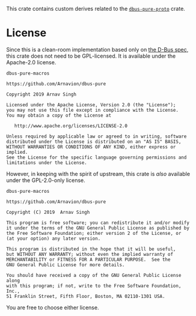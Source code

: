 This crate contains custom derives related to the [`dbus-pure-proto`](https://crates.io/crates/dbus-pure-proto) crate.


# License

Since this is a clean-room implementation based only on [the D-Bus spec,](https://dbus.freedesktop.org/doc/dbus-specification.html) this crate does not need to be GPL-licensed. It is available under the Apache-2.0 license.

```
dbus-pure-macros

https://github.com/Arnavion/dbus-pure

Copyright 2019 Arnav Singh

Licensed under the Apache License, Version 2.0 (the "License");
you may not use this file except in compliance with the License.
You may obtain a copy of the License at

   http://www.apache.org/licenses/LICENSE-2.0

Unless required by applicable law or agreed to in writing, software
distributed under the License is distributed on an "AS IS" BASIS,
WITHOUT WARRANTIES OR CONDITIONS OF ANY KIND, either express or implied.
See the License for the specific language governing permissions and
limitations under the License.
```

However, in keeping with the spirit of upstream, this crate is *also* available under the GPL-2.0-only license.

```
dbus-pure-macros

https://github.com/Arnavion/dbus-pure

Copyright (C) 2019  Arnav Singh

This program is free software; you can redistribute it and/or modify
it under the terms of the GNU General Public License as published by
the Free Software Foundation; either version 2 of the License, or
(at your option) any later version.

This program is distributed in the hope that it will be useful,
but WITHOUT ANY WARRANTY; without even the implied warranty of
MERCHANTABILITY or FITNESS FOR A PARTICULAR PURPOSE.  See the
GNU General Public License for more details.

You should have received a copy of the GNU General Public License along
with this program; if not, write to the Free Software Foundation, Inc.,
51 Franklin Street, Fifth Floor, Boston, MA 02110-1301 USA.
```

You are free to choose either license.
